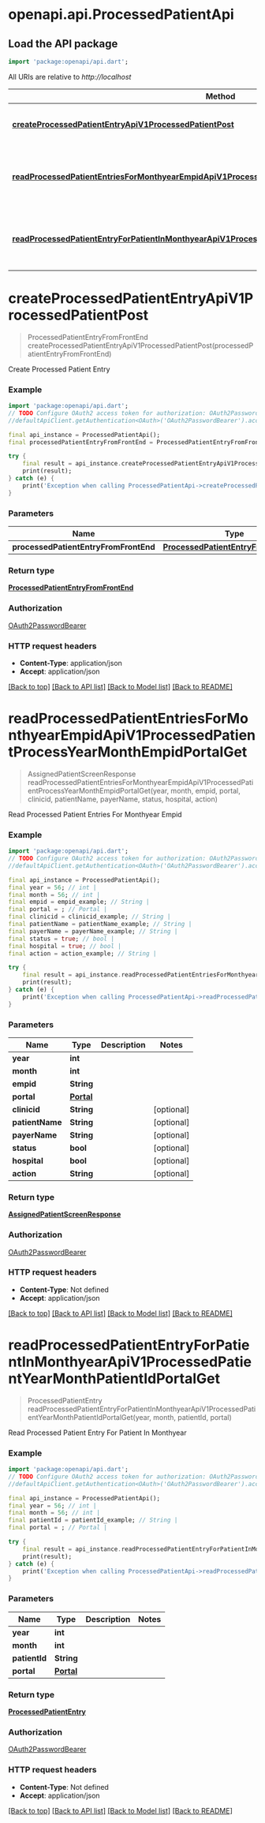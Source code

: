 # openapi.api.ProcessedPatientApi

## Load the API package
```dart
import 'package:openapi/api.dart';
```

All URIs are relative to *http://localhost*

Method | HTTP request | Description
------------- | ------------- | -------------
[**createProcessedPatientEntryApiV1ProcessedPatientPost**](ProcessedPatientApi.md#createprocessedpatiententryapiv1processedpatientpost) | **POST** /api/v1/processed-patient/ | Create Processed Patient Entry
[**readProcessedPatientEntriesForMonthyearEmpidApiV1ProcessedPatientProcessYearMonthEmpidPortalGet**](ProcessedPatientApi.md#readprocessedpatiententriesformonthyearempidapiv1processedpatientprocessyearmonthempidportalget) | **GET** /api/v1/processed-patient/process/{year}/{month}/{empid}/{portal} | Read Processed Patient Entries For Monthyear Empid
[**readProcessedPatientEntryForPatientInMonthyearApiV1ProcessedPatientYearMonthPatientIdPortalGet**](ProcessedPatientApi.md#readprocessedpatiententryforpatientinmonthyearapiv1processedpatientyearmonthpatientidportalget) | **GET** /api/v1/processed-patient/{year}/{month}/{patient_id}/{portal} | Read Processed Patient Entry For Patient In Monthyear


# **createProcessedPatientEntryApiV1ProcessedPatientPost**
> ProcessedPatientEntryFromFrontEnd createProcessedPatientEntryApiV1ProcessedPatientPost(processedPatientEntryFromFrontEnd)

Create Processed Patient Entry

### Example
```dart
import 'package:openapi/api.dart';
// TODO Configure OAuth2 access token for authorization: OAuth2PasswordBearer
//defaultApiClient.getAuthentication<OAuth>('OAuth2PasswordBearer').accessToken = 'YOUR_ACCESS_TOKEN';

final api_instance = ProcessedPatientApi();
final processedPatientEntryFromFrontEnd = ProcessedPatientEntryFromFrontEnd(); // ProcessedPatientEntryFromFrontEnd | 

try {
    final result = api_instance.createProcessedPatientEntryApiV1ProcessedPatientPost(processedPatientEntryFromFrontEnd);
    print(result);
} catch (e) {
    print('Exception when calling ProcessedPatientApi->createProcessedPatientEntryApiV1ProcessedPatientPost: $e\n');
}
```

### Parameters

Name | Type | Description  | Notes
------------- | ------------- | ------------- | -------------
 **processedPatientEntryFromFrontEnd** | [**ProcessedPatientEntryFromFrontEnd**](ProcessedPatientEntryFromFrontEnd.md)|  | 

### Return type

[**ProcessedPatientEntryFromFrontEnd**](ProcessedPatientEntryFromFrontEnd.md)

### Authorization

[OAuth2PasswordBearer](../README.md#OAuth2PasswordBearer)

### HTTP request headers

 - **Content-Type**: application/json
 - **Accept**: application/json

[[Back to top]](#) [[Back to API list]](../README.md#documentation-for-api-endpoints) [[Back to Model list]](../README.md#documentation-for-models) [[Back to README]](../README.md)

# **readProcessedPatientEntriesForMonthyearEmpidApiV1ProcessedPatientProcessYearMonthEmpidPortalGet**
> AssignedPatientScreenResponse readProcessedPatientEntriesForMonthyearEmpidApiV1ProcessedPatientProcessYearMonthEmpidPortalGet(year, month, empid, portal, clinicid, patientName, payerName, status, hospital, action)

Read Processed Patient Entries For Monthyear Empid

### Example
```dart
import 'package:openapi/api.dart';
// TODO Configure OAuth2 access token for authorization: OAuth2PasswordBearer
//defaultApiClient.getAuthentication<OAuth>('OAuth2PasswordBearer').accessToken = 'YOUR_ACCESS_TOKEN';

final api_instance = ProcessedPatientApi();
final year = 56; // int | 
final month = 56; // int | 
final empid = empid_example; // String | 
final portal = ; // Portal | 
final clinicid = clinicid_example; // String | 
final patientName = patientName_example; // String | 
final payerName = payerName_example; // String | 
final status = true; // bool | 
final hospital = true; // bool | 
final action = action_example; // String | 

try {
    final result = api_instance.readProcessedPatientEntriesForMonthyearEmpidApiV1ProcessedPatientProcessYearMonthEmpidPortalGet(year, month, empid, portal, clinicid, patientName, payerName, status, hospital, action);
    print(result);
} catch (e) {
    print('Exception when calling ProcessedPatientApi->readProcessedPatientEntriesForMonthyearEmpidApiV1ProcessedPatientProcessYearMonthEmpidPortalGet: $e\n');
}
```

### Parameters

Name | Type | Description  | Notes
------------- | ------------- | ------------- | -------------
 **year** | **int**|  | 
 **month** | **int**|  | 
 **empid** | **String**|  | 
 **portal** | [**Portal**](.md)|  | 
 **clinicid** | **String**|  | [optional] 
 **patientName** | **String**|  | [optional] 
 **payerName** | **String**|  | [optional] 
 **status** | **bool**|  | [optional] 
 **hospital** | **bool**|  | [optional] 
 **action** | **String**|  | [optional] 

### Return type

[**AssignedPatientScreenResponse**](AssignedPatientScreenResponse.md)

### Authorization

[OAuth2PasswordBearer](../README.md#OAuth2PasswordBearer)

### HTTP request headers

 - **Content-Type**: Not defined
 - **Accept**: application/json

[[Back to top]](#) [[Back to API list]](../README.md#documentation-for-api-endpoints) [[Back to Model list]](../README.md#documentation-for-models) [[Back to README]](../README.md)

# **readProcessedPatientEntryForPatientInMonthyearApiV1ProcessedPatientYearMonthPatientIdPortalGet**
> ProcessedPatientEntry readProcessedPatientEntryForPatientInMonthyearApiV1ProcessedPatientYearMonthPatientIdPortalGet(year, month, patientId, portal)

Read Processed Patient Entry For Patient In Monthyear

### Example
```dart
import 'package:openapi/api.dart';
// TODO Configure OAuth2 access token for authorization: OAuth2PasswordBearer
//defaultApiClient.getAuthentication<OAuth>('OAuth2PasswordBearer').accessToken = 'YOUR_ACCESS_TOKEN';

final api_instance = ProcessedPatientApi();
final year = 56; // int | 
final month = 56; // int | 
final patientId = patientId_example; // String | 
final portal = ; // Portal | 

try {
    final result = api_instance.readProcessedPatientEntryForPatientInMonthyearApiV1ProcessedPatientYearMonthPatientIdPortalGet(year, month, patientId, portal);
    print(result);
} catch (e) {
    print('Exception when calling ProcessedPatientApi->readProcessedPatientEntryForPatientInMonthyearApiV1ProcessedPatientYearMonthPatientIdPortalGet: $e\n');
}
```

### Parameters

Name | Type | Description  | Notes
------------- | ------------- | ------------- | -------------
 **year** | **int**|  | 
 **month** | **int**|  | 
 **patientId** | **String**|  | 
 **portal** | [**Portal**](.md)|  | 

### Return type

[**ProcessedPatientEntry**](ProcessedPatientEntry.md)

### Authorization

[OAuth2PasswordBearer](../README.md#OAuth2PasswordBearer)

### HTTP request headers

 - **Content-Type**: Not defined
 - **Accept**: application/json

[[Back to top]](#) [[Back to API list]](../README.md#documentation-for-api-endpoints) [[Back to Model list]](../README.md#documentation-for-models) [[Back to README]](../README.md)

